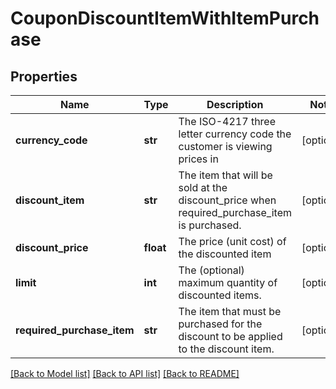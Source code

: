# CouponDiscountItemWithItemPurchase

## Properties
Name | Type | Description | Notes
------------ | ------------- | ------------- | -------------
**currency_code** | **str** | The ISO-4217 three letter currency code the customer is viewing prices in | [optional] 
**discount_item** | **str** | The item that will be sold at the discount_price when required_purchase_item is purchased. | [optional] 
**discount_price** | **float** | The price (unit cost) of the discounted item | [optional] 
**limit** | **int** | The (optional) maximum quantity of discounted items. | [optional] 
**required_purchase_item** | **str** | The item that must be purchased for the discount to be applied to the discount item. | [optional] 

[[Back to Model list]](../README.md#documentation-for-models) [[Back to API list]](../README.md#documentation-for-api-endpoints) [[Back to README]](../README.md)


